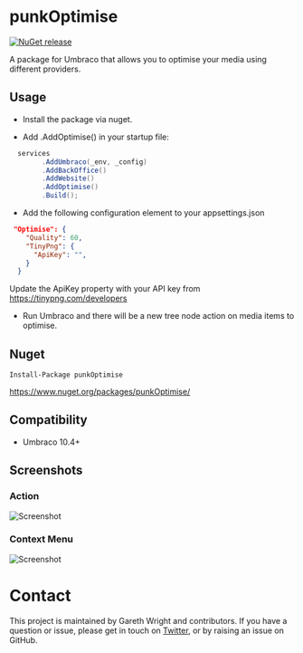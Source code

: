 # punkOptimise

[![NuGet release](https://img.shields.io/nuget/v/punkOptimise.svg)](https://www.nuget.org/packages/punkOptimise/)

A package for Umbraco that allows you to optimise your media using different providers.

## Usage 

- Install the package via nuget.

- Add .AddOptimise() in your startup file: 

~~~csharp 
  services
        .AddUmbraco(_env, _config)
        .AddBackOffice()
        .AddWebsite()               
        .AddOptimise()
        .Build();
~~~

- Add the following configuration element to your appsettings.json

~~~json
 "Optimise": {
    "Quality": 60,
    "TinyPng": {
      "ApiKey": "",      
    }
  }
~~~
Update the ApiKey property with your API key from https://tinypng.com/developers


- Run Umbraco and there will be a new tree node action on media items to optimise. 


## Nuget

`Install-Package punkOptimise`

https://www.nuget.org/packages/punkOptimise/

## Compatibility
   
- Umbraco 10.4+

## Screenshots 

### Action
![Screenshot](https://raw.github.com/garpunkal/punkOptimise/main/context-menu.png)

### Context Menu
![Screenshot](https://raw.github.com/garpunkal/punkOptimise/main/context-menu-action.png)
  
# Contact
This project is maintained by Gareth Wright and contributors. If you have a question or issue, please get in touch on [Twitter](https://twitter.com/garpunkal), or by raising an issue on GitHub.

